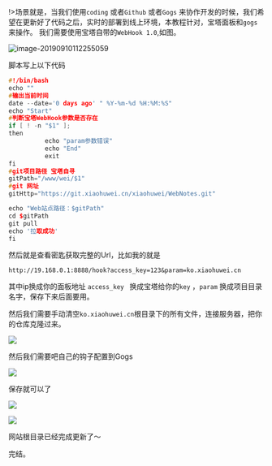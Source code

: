 !>场景就是，当我们使用`coding` 或者`Github`  或者`Gogs` 来协作开发的时候，我们希望在更新好了代码之后，实时的部署到线上环境，本教程针对，宝塔面板和`gogs` 来操作。 我们需要使用宝塔自带的`WebHook 1.0`,如图。

![image-20190910112255059](https://cdn.xiaohuwei.cn/2019/09/888390769.png)

脚本写上以下代码

```c++
#!/bin/bash
echo ""
#输出当前时间
date --date='0 days ago' " %Y-%m-%d %H:%M:%S"
echo "Start"
#判断宝塔WebHook参数是否存在
if [ ! -n "$1" ];
then 
          echo "param参数错误"
          echo "End"
          exit
fi
#git项目路径 宝塔自寻
gitPath="/www/wei/$1"
#git 网址
gitHttp="https://git.xiaohuwei.cn/xiaohuwei/WebNotes.git"

echo "Web站点路径：$gitPath"
cd $gitPath
git pull
echo '拉取成功'
fi
```

然后就是查看密匙获取完整的Url，比如我的就是

~~~
http://19.168.0.1:8888/hook?access_key=123&param=ko.xiaohuwei.cn
~~~

其中ip换成你的面板地址 `access_key ` 换成宝塔给你的`key` ，`param`  换成项目目录名字，保存下来后面要用。

然后我们需要手动清空`ko.xiaohuwei.cn`根目录下的所有文件，连接服务器，把你的仓库克隆过来。

![](https://cdn.xiaohuwei.cn/2019/09/2791171260.png)

然后我们需要吧自己的钩子配置到Gogs 

![](https://cdn.xiaohuwei.cn/2019/09/3627884341.png)

保存就可以了

![](https://cdn.xiaohuwei.cn/2019/09/92304701.png)

![](https://cdn.xiaohuwei.cn/2019/09/1959049157.png)

网站根目录已经完成更新了～

完结。

